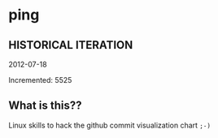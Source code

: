 # ping

## HISTORICAL ITERATION
2012-07-18

Incremented: 5525

## What is this?? 
Linux skills to hack the github commit visualization chart `;-)`
